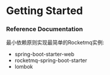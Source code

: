 # Getting Started

### Reference Documentation

最小依赖原则实现最简单的Rocketmq实例:

* <artifactId>spring-boot-starter-web</artifactId>
* <artifactId>rocketmq-spring-boot-starter</artifactId>
* <artifactId>lombok</artifactId>

